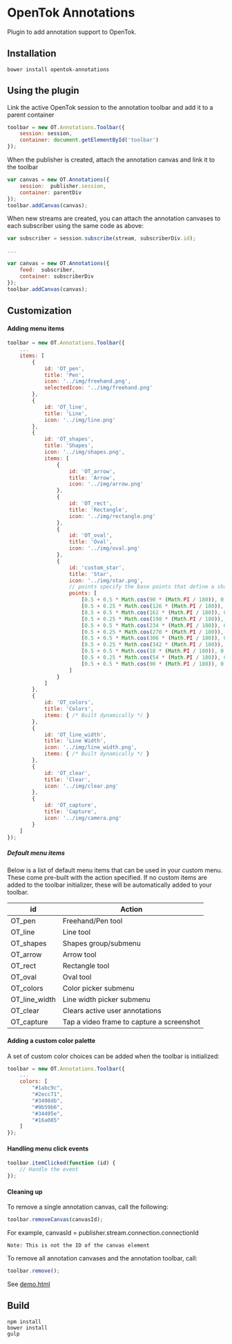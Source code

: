 OpenTok Annotations
==================

Plugin to add annotation support to OpenTok.

Installation
-----

`bower install opentok-annotations`

Using the plugin
-----

Link the active OpenTok session to the annotation toolbar and add it to a parent container

```javascript
toolbar = new OT.Annotations.Toolbar({
    session: session,
    container: document.getElementById('toolbar')
});
```

When the publisher is created, attach the annotation canvas and link it to the toolbar

```javascript
var canvas = new OT.Annotations({
    session:  publisher.session,
    container: parentDiv
});
toolbar.addCanvas(canvas);
```

When new streams are created, you can attach the annotation canvases to each subscriber using the same code as above:

```javascript
var subscriber = session.subscribe(stream, subscriberDiv.id);

...

var canvas = new OT.Annotations({
    feed:  subscriber,
    container: subscriberDiv
});
toolbar.addCanvas(canvas);
```

Customization
-----

#### Adding menu items

```javascript
toolbar = new OT.Annotations.Toolbar({
    ...
    items: [
        {
            id: 'OT_pen',
            title: 'Pen',
            icon: '../img/freehand.png',
            selectedIcon: '../img/freehand.png'
        },
        {
            id: 'OT_line',
            title: 'Line',
            icon: '../img/line.png'
        },
        {
            id: 'OT_shapes',
            title: 'Shapes',
            icon: '../img/shapes.png',
            items: [
                {
                    id: 'OT_arrow',
                    title: 'Arrow',
                    icon: '../img/arrow.png'
                },
                {
                    id: 'OT_rect',
                    title: 'Rectangle',
                    icon: '../img/rectangle.png'
                },
                {
                    id: 'OT_oval',
                    title: 'Oval',
                    icon: '../img/oval.png'
                },
                {
                    id: 'custom_star',
                    title: 'Star',
                    icon: '../img/star.png',
                    // points specify the base points that define a shape or object that can be drawn through the annotations
                    points: [
                        [0.5 + 0.5 * Math.cos(90 * (Math.PI / 180)), 0.5 + 0.5 * Math.sin(90 * (Math.PI / 180))],
                        [0.5 + 0.25 * Math.cos(126 * (Math.PI / 180)), 0.5 + 0.25 * Math.sin(126 * (Math.PI / 180))],
                        [0.5 + 0.5 * Math.cos(162 * (Math.PI / 180)), 0.5 + 0.5 * Math.sin(162 * (Math.PI / 180))],
                        [0.5 + 0.25 * Math.cos(198 * (Math.PI / 180)), 0.5 + 0.25 * Math.sin(198 * (Math.PI / 180))],
                        [0.5 + 0.5 * Math.cos(234 * (Math.PI / 180)), 0.5 + 0.5 * Math.sin(234 * (Math.PI / 180))],
                        [0.5 + 0.25 * Math.cos(270 * (Math.PI / 180)), 0.5 + 0.25 * Math.sin(270 * (Math.PI / 180))],
                        [0.5 + 0.5 * Math.cos(306 * (Math.PI / 180)), 0.5 + 0.5 * Math.sin(306 * (Math.PI / 180))],
                        [0.5 + 0.25 * Math.cos(342 * (Math.PI / 180)), 0.5 + 0.25 * Math.sin(342 * (Math.PI / 180))],
                        [0.5 + 0.5 * Math.cos(18 * (Math.PI / 180)), 0.5 + 0.5 * Math.sin(18 * (Math.PI / 180))],
                        [0.5 + 0.25 * Math.cos(54 * (Math.PI / 180)), 0.5 + 0.25 * Math.sin(54 * (Math.PI / 180))],
                        [0.5 + 0.5 * Math.cos(90 * (Math.PI / 180)), 0.5 + 0.5 * Math.sin(90 * (Math.PI / 180))]
                    ]
                }
            ]
        },
        {
            id: 'OT_colors',
            title: 'Colors',
            items: { /* Built dynamically */ }
        },
        {
            id: 'OT_line_width',
            title: 'Line Width',
            icon: '../img/line_width.png',
            items: { /* Built dynamically */ }
        },
        {
            id: 'OT_clear',
            title: 'Clear',
            icon: '../img/clear.png'
        },
        {
            id: 'OT_capture',
            title: 'Capture',
            icon: '../img/camera.png'
        }
    ]
});
```

##### Default menu items

Below is a list of default menu items that can be used in your custom menu. These come pre-built with the action specified. 
If no custom items are added to the toolbar initializer, these will be automatically added to your toolbar.

| id            | Action        |
| ------------- | ------------- |
| OT_pen | Freehand/Pen tool |
| OT_line | Line tool |
| OT_shapes | Shapes group/submenu |
| OT_arrow | Arrow tool |
| OT_rect | Rectangle tool |
| OT_oval | Oval tool |
| OT_colors | Color picker submenu |
| OT_line_width | Line width picker submenu |
| OT_clear | Clears active user annotations |
| OT_capture | Tap a video frame to capture a screenshot |

#### Adding a custom color palette

A set of custom color choices can be added when the toolbar is initialized:

```javascript
toolbar = new OT.Annotations.Toolbar({
    ...
    colors: [
        "#1abc9c",
        "#2ecc71",
        "#3498db",
        "#9b59b6",
        "#34495e",
        "#16a085"
    ]
});
```

#### Handling menu click events

```javascript
toolbar.itemClicked(function (id) {
    // Handle the event
});
```

#### Cleaning up

To remove a single annotation canvas, call the following:

```javascript
toolbar.removeCanvas(canvasId); 
```

For example, canvasId = publisher.stream.connection.connectionId

`Note: This is not the ID of the canvas element`

To remove all annotation canvases and the annotation toolbar, call:

```javascript
toolbar.remove();
```

See [demo.html](sample/demo.html)

Build
-------
```
npm install
bower install
gulp
```
